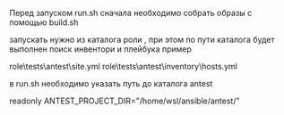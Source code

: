 Перед запуском run.sh сначала необходимо собрать образы с помощью build.sh

запускать нужно из каталога роли , при этом по пути каталога будет выполнен поиск инвентори и плейбука
пример 

role\tests\antest\site.yml
role\tests\antest\inventory\hosts.yml

в run.sh необходимо указать путь до каталога antest

readonly ANTEST_PROJECT_DIR="/home/wsl/ansible/antest/"
